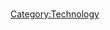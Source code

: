 <div style="text-align:center">
<div style="display: inline-block;">
</div>
<div style="display: inline-block;">
</div>
<div style="display: inline-block;">
</div>
<div style="display: inline-block;">
</div>
<div style="display: inline-block;">
</div>
</div>

[Category:Technology](Category:Technology "wikilink")